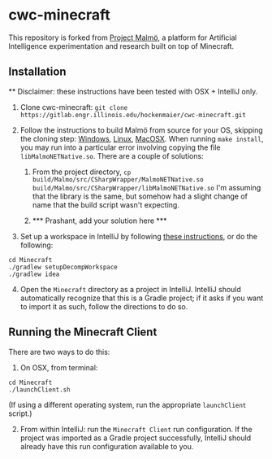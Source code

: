 # cwc-minecraft #

This repository is forked from [Project Malmö](https://github.com/Microsoft/malmo), a platform for Artificial Intelligence experimentation and research
built on top of Minecraft.



## Installation ##

** Disclaimer: these instructions have been tested with OSX + IntelliJ only.

1. Clone cwc-minecraft: ``` git clone https://gitlab.engr.illinois.edu/hockenmaier/cwc-minecraft.git ```

2. Follow the instructions to build Malmö from source for your OS, skipping the cloning step: [Windows](doc/build_windows.md), [Linux](doc/build_linux.md), [MacOSX](doc/build_macosx.md). 
When running `make install`, you may run into a particular error involving copying the file `libMalmoNETNative.so`. There are a couple of solutions:

    1. From the project directory, ``` cp build/Malmo/src/CSharpWrapper/MalmoNETNative.so build/Malmo/src/CSharpWrapper/libMalmoNETNative.so ```
    I'm assuming that the library is the same, but somehow had a slight change of name that the build script wasn't expecting.
    
    
    2. *** Prashant, add your solution here ***


3. Set up a workspace in IntelliJ by following [these instructions](https://bedrockminer.jimdo.com/modding-tutorials/set-up-minecraft-forge/set-up-fast-setup/), or do the following:
```
cd Minecraft
./gradlew setupDecompWorkspace
./gradlew idea
```

4. Open the ``` Minecraft ``` directory as a project in IntelliJ. IntelliJ should automatically recognize that this is a Gradle project; if it asks if you want to import it as such, follow the directions to do so.



## Running the Minecraft Client ##

There are two ways to do this:

1. On OSX, from terminal:
``` 
cd Minecraft
./launchClient.sh
```
(If using a different operating system, run the appropriate `launchClient` script.)

2. From within IntelliJ: run the `Minecraft Client` run configuration. If the project was imported as a Gradle project successfully, IntelliJ should already have this run configuration available to you.